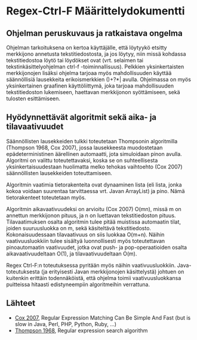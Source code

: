 # Regex-Ctrl-F Määrittelydokumentti

## Ohjelman peruskuvaus ja ratkaistava ongelma

Ohjelman tarkoituksena on kertoa käyttäjälle, että löytyykö etsitty merkkijono annetusta tekstitiedostosta, ja jos löytyy, niin missä kohdassa tekstitiedostoa löytö tai löydökset ovat (vrt. selaimen tai tekstinkäsittelyohjelman ctrl-f -toiminnallisuus). Pelkkien yksinkertaisten merkkijonojen lisäksi ohjelma tarjoaa myös mahdollisuuden käyttää säännöllisiä lausekkeita erikoismerkkien ()+?*| avulla. Ohjelmassa on myös yksinkertainen graafinen käyttöliittymä, joka tarjoaa mahdollisuuden tekstitiedoston lukemiseen, haettavan merkkijonon syöttämiseen, sekä tulosten esittämiseen.

## Hyödynnettävät algoritmit sekä aika- ja tilavaativuudet

Säännöllisten lausekkeiden tulkki toteutetaan Thompsonin algoritmilla (Thompson 1968, Cox 2007), jossa lausekkeesta muodostetaan epädeterministinen äärellinen automaatti, jota simuloidaan pinon avulla. Algoritmi on valittu toteutettavaksi, koska se on suhteellisesta yksinkertaisuudestaan huolimatta melko tehokas vaihtoehto (Cox 2007) säännöllisten lausekkeiden toteuttamiseen.

Algoritmin vaatimia tietorakenteita ovat dynaaminen lista (eli lista, jonka kokoa voidaan suurentaa tarvittaessa vrt. Javan ArrayList) ja pino. Nämä tietorakenteet toteutetaan myös.

Algoritmin aikavaativuudeksi on arvioitu (Cox 2007) O(mn), missä m on annettun merkkijonon pituus, ja n on luettavan tekstitiedoston pituus. Tilavaatimuksen osalta algoritmin tulee pitää muistissa automaatin tilat, joiden suuruusluokka on m, sekä käsiteltävä tekstitiedosto. Kokonaisuudessaan tilavaativuus on siis luokkaa O(m+n). Näihin vaativuusluokkiin tulee sisältyä luonnollisesti myös toteutettavan pinoautomaatin vaativuudet, jotka ovat push- ja pop-operaatioiden osalta aikavaativuudeltaan O(1), ja tilavaativuudeltaan O(m).

Regex Ctrl-F:n toteutuksessa pyritään myös näihin vaativuusluokkiin. Java-toteutuksesta (ja erityisesti Javan merkkijonojen käsittelystä) johtuen on kuitenkin erittäin todennäköistä, että ohjelma toimii vaativuusluokkansa  puitteissa hitaasti edistyneempiin algoritmeihin verrattuna.

## Lähteet
* [Cox 2007](https://swtch.com/~rsc/regexp/regexp1.html), Regular Expression Matching Can Be Simple And Fast 
(but is slow in Java, Perl, PHP, Python, Ruby, ...)
* [Thompson 1968](http://doi.acm.org/10.1145/363347.363387), Regular expression search algorithm
